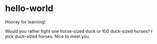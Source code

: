# hello-world
Hooray for learning!

Would you rather fight one horse-sized duck or 100 duck-sized horses?
I pick duck-sized horses.  Nice to meet you.  
